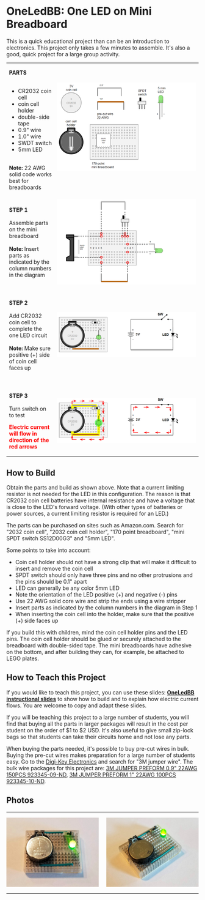 # OneLedBB: One LED on Mini Breadboard

This is a quick educational project than can be an introduction to electronics. This project only takes a few minutes to assemble. It's also a good, quick project for a large group activity.

<table>
<tr><td width="25%" style="border:none;" valign="middle">

<b>PARTS</b><br>
<br>
- CR2032 coin cell <br>
- coin cell holder <br>
- double-side tape <br>
- 0.9&quot; wire <br>
- 1.0&quot; wire <br>
- SWDT switch <br>
- 5mm LED <br>
<br>
<b>Note:</b> 22 AWG solid code works best for breadboards

</td><td style="border:none;" valign="middle">

<br>
<img src="oneledbb_step1_parts.png"><br>
<br>
  
</td></tr>
<tr><td width="25%" style="border:none;" valign="middle">

<b>STEP 1</b><br>
<br>
Assemble parts on the mini breadboard<br>
<br>
<b>Note:</b> Insert parts as indicated by the column numbers in the diagram

</td><td style="border:none;" valign="middle">

<br>
<img src="oneledbb_step2_build.png"><br>
<br>

</td></tr>
<tr><td width="25%" style="border:none;" valign="middle">

<b>STEP 2</b><br>
<br>
Add CR2032 coin cell to complete the one LED circuit<br>
<br>
<b>Note:</b> Make sure positive (+) side of coin cell faces up

</td><td style="border:none;" valign="middle">

<br>
<img src="oneledbb_step3_done.png"><br>
<br>

</td></tr>

<tr><td width="25%" style="border:none;" valign="middle">
&nbsp;
</td><td style="border:none;" valign="middle">
&nbsp;
</td></tr>

<tr><td width="25%" style="border:none;" valign="middle">

<b>STEP 3</b><br>
<br>
Turn switch on to test<br>

<p style="color:red;"><b>Electric current will flow in direction of the red arrows</b></p>

</td><td style="border:none;" valign="middle">

<br>
<img src="oneledbb_step4_test.png"><br>
<br>
  
</td></tr>
</table>

## How to Build

Obtain the parts and build as shown above. Note that a current limiting resistor is not needed for the LED in this configuration. The reason is that CR2032 coin cell batteries have internal resistance and have a voltage that is close to the LED's forward voltage. (With other types of batteries or power sources, a current limiting resistor is required for an LED.)

The parts can be purchased on sites such as Amazon.com. Search for "2032 coin cell", "2032 coin cell holder", "170 point breadboard", "mini SPDT switch SS12D00G3" and "5mm LED". 

Some points to take into account:
- Coin cell holder should not have a strong clip that will make it difficult to insert and remove the coin cell
- SPDT switch should only have three pins and no other protrusions and the pins should be 0.1" apart
- LED can generally be any color 5mm LED
- Note the orientation of the LED positive (+) and negative (-) pins
- Use 22 AWG solid core wire and strip the ends using a wire stripper
- Insert parts as indicated by the column numbers in the diagram in Step 1
- When inserting the coin cell into the holder, make sure that the positive (+) side faces up

If you build this with children, mind the coin cell holder pins and the LED pins. The coin cell holder should be glued or securely attached to the breadboard with double-sided tape. The mini breadboards have adhesive on the bottom, and after building they can, for example, be attached to LEGO plates.

## How to Teach this Project

If you would like to teach this project, you can use these slides: <a href="https://bit.ly/2YEv6Cs"><b>OneLedBB instructional slides</b></a> to show how to build and to explain how electric current flows. You are welcome to copy and adapt these slides.

If you will be teaching this project to a large number of students, you will find that buying all the parts in larger packages will result in the cost per student on the order of $1 to $2 USD. It's also useful to give small zip-lock bags so that students can take their circuits home and not lose any parts.

When buying the parts needed, it's possible to buy pre-cut wires in bulk. Buying the pre-cut wires makes preparation for a large number of students easy. Go to the <a href="https://www.digikey.com/">Digi-Key Electronics</a> and search for "3M jumper wire". The bulk wire packages for this project are: <a href="https://www.digikey.com/product-detail/en/3m/923345-09-C/923345-09-ND/12206">3M JUMPER PREFORM 0.9" 22AWG 150PCS 923345-09-ND</a>, <a href="https://www.digikey.com/product-detail/en/3m/923345-10-C/923345-10-ND/12207">3M JUMPER PREFORM 1" 22AWG 100PCS 923345-10-ND</a>.

## Photos

<table style="border:none;margin:0px;padding:0px;"><tr style="border:none;margin:0px;padding:0px;vertical-align:top;"><td style="border:none;margin:0px;padding:0px;vertical-align:top;">

<img src="oneledbb_photo.jpg" width=330px><br>

</td><td style="border:none;margin:0px;padding:0px;" width=20px></td><td style="border:none;margin:0px;padding:0px;vertical-align:top;">

<img src="oneledbb_photo_34angle.jpg" width=330px><br>

</td></tr></table>
